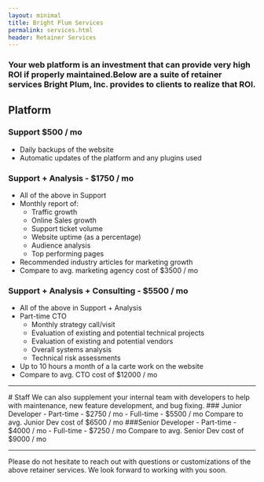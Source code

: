 ```yaml
---
layout: minimal
title: Bright Plum Services
permalink: services.html
header: Retainer Services
---
```


### Your web platform is an investment that can provide very high ROI if properly maintained.Below are a suite of retainer services Bright Plum, Inc. provides to clients to realize that ROI.

## Platform
### Support $500 / mo
- Daily backups of the website
- Automatic updates of the platform and any plugins used

### Support + Analysis​ - $1750 / mo
- All of the above in Support
- Monthly report of:
  * Traffic growth
  * Online Sales growth
  * Support ticket volume
  * Website uptime (as a percentage)
  * Audience analysis
  * Top performing pages
- Recommended industry articles for marketing growth
- Compare to avg. marketing agency cost of $3500 / mo

### Support + Analysis + Consulting​ - $5500 / mo
- All of the above in Support + Analysis
- Part-time CTO
  * Monthly strategy call/visit
  * Evaluation of existing and potential technical projects
  * Evaluation of existing and potential vendors
  * Overall systems analysis
  * Technical risk assessments
- Up to 10 hours a month of a la carte work on the website
- Compare to avg. CTO cost of $12000 / mo
<hr>
# Staff
We can also supplement your internal team with developers to help with maintenance, new feature development, and bug fixing.
### Junior Developer
- Part-time - $2750 / mo
- Full-time - $5500 / mo
Compare to avg. Junior Dev cost of $6500 / mo
###Senior Developer
- Part-time - $4000 / mo
- Full-time - $7250 / mo
Compare to avg. Senior Dev cost of $9000 / mo

<hr>
Please do not hesitate to reach out with questions or customizations of the above retainer services.
We look forward to working with you soon.
